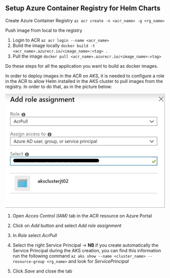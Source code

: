 ## Setup Azure Container Registry for Helm Charts

Create Azure Container Registry `az acr create -n <acr_name> -g <rg_name>`

Push image from local to the registry
1. Login to ACR `az acr login --name <acr_name>`
2. Build the image locally `docker build -t <acr_name>.azurecr.io/<image_name>:<tag> .`
3. Pull the image `docker pull <acr_name>.azurecr.io/<image_name>:<tag>`

Do these steps for all the application you want to build as docker images.

In order to deploy images in the ACR on AKS, it is needed to configure a role in the ACR to allow Helm installed in the AKS cluster to pull images from the registry. In order to do that, as in the picture below:

![acr_add_role.jpg](/.attachments/acr-add-role.jpg)

1. Open _Acces Control (IAM)_ tab in the ACR resource on Azure Portal
2. Click on _Add_ button and select _Add role assignment_
3. In _Role_ select _AcrPull_
4. Select the right Service Principal -> **NB** if you create automatically the Service Principal during the AKS creation, you can find this information run the following command `az aks show --name <cluster_name> --resource-group <rg_name>` and look for _ServicePrincipal_

5. Click _Save_ and close the tab
